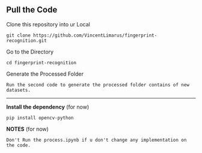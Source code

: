 ## **Pull the Code**

Clone this repository into ur Local

```
git clone https://github.com/VincentLimarus/fingerprint-recognition.git
```

Go to the Directory

```
cd fingerprint-recognition
```

Generate the Processed Folder

```
Run the second code to generate the processed folder contains of new datasets.
```

---

**Install the dependency** (for now)

```
pip install opencv-python
```

**NOTES** (for now)

```
Don't Run the process.ipynb if u don't change any implementation on the code.
```
